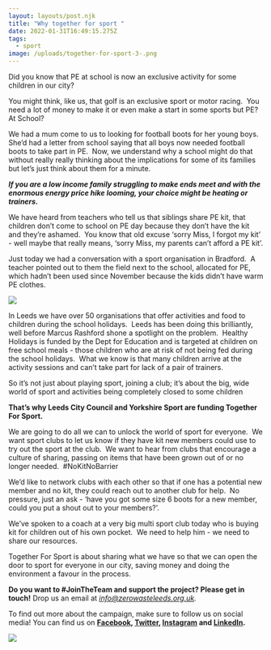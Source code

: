 ```yaml
---
layout: layouts/post.njk
title: "Why together for sport "
date: 2022-01-31T16:49:15.275Z
tags:
  - sport
image: /uploads/together-for-sport-3-.png
---
```

<!--StartFragment-->

Did you know that PE at school is now an exclusive activity for some children in our city?

You might think, like us, that golf is an exclusive sport or motor racing.  You need a lot of money to make it or even make a start in some sports but PE?  At School?

We had a mum come to us to looking for football boots for her young boys.  She’d had a letter from school saying that all boys now needed football boots to take part in PE.  Now, we understand why a school might do that without really really thinking about the implications for some of its families but let’s just think about them for a minute.

***If you are a low income family struggling to make ends meet and with the enormous energy price hike looming, your choice might be heating or trainers.***

We have heard from teachers who tell us that siblings share PE kit, that children don’t come to school on PE day because they don’t have the kit and they’re ashamed.  You know that old excuse ‘sorry Miss, I forgot my kit’ - well maybe that really means, ‘sorry Miss, my parents can’t afford a PE kit’.

Just today we had a conversation with a sport organisation in Bradford.  A teacher pointed out to them the field next to the school, allocated for PE, which hadn’t been used since November because the kids didn’t have warm PE clothes.

![](/uploads/together-for-sport-stock-images-1-.png)

In Leeds we have over 50 organisations that offer activities and food to children during the school holidays.  Leeds has been doing this brilliantly, well before Marcus Rashford shone a spotlight on the problem.  Healthy Holidays is funded by the Dept for Education and is targeted at children on free school meals - those children who are at risk of not being fed during the school holidays.  What we know is that many children arrive at the activity sessions and can’t take part for lack of a pair of trainers.

So it’s not just about playing sport, joining a club; it’s about the big, wide world of sport and activities being completely closed to some children

**That’s why Leeds City Council and Yorkshire Sport are funding Together For Sport.**  

We are going to do all we can to unlock the world of sport for everyone.  We want sport clubs to let us know if they have kit new members could use to try out the sport at the club.  We want to hear from clubs that encourage a culture of sharing, passing on items that have been grown out of or no longer needed.  #NoKitNoBarrier

We’d like to network clubs with each other so that if one has a potential new member and no kit, they could reach out to another club for help.  No pressure, just an ask - ‘have you got some size 6 boots for a new member, could you put a shout out to your members?’.

We’ve spoken to a coach at a very big multi sport club today who is buying kit for children out of his own pocket.  We need to help him - we need to share our resources.

Together For Sport is about sharing what we have so that we can open the door to sport for everyone in our city, saving money and doing the environment a favour in the process.

**Do you want to  #JoinTheTeam and support the project? Please get in touch!** Drop us an email at *info@zerowasteleeds.org.uk.* 

To find out more about the campaign, make sure to follow us on social media! You can find us on **[Facebook](https://www.facebook.com/zerowasteleeds), [Twitter](https://twitter.com/ZeroWasteLeeds), [Instagram](https://www.instagram.com/zerowasteleeds/?hl=en) and [LinkedIn](https://www.linkedin.com/company/zero-waste-leeds/?viewAsMember=true).**

![](/uploads/title-1.png)

<!--EndFragment-->